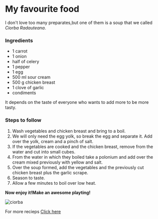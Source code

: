 <!DOCTYPE html>
<html>
<head>
<meta name="description" content="Ciorba">
  <meta charset="utf-8">
  <meta name="viewport" content="width=device-width">
  <title>JS Bin</title>
</head>
<body>
  <h1>My favourite food</h1>
  <p>I don't love too many preparates,but one of them is a soup that we called <em>Ciorba Radauteana</em>.</p>
  <h3>Ingredients</h3>
  <ul>
    <li>1 carrot</li>
    <li>1 onion</li>
    <li>half of celery</li>
    <li>1 pepper</li>
    <li>1 egg</li>
    <li>500 ml sour cream</li>
    <li>500 g chicken breast</li>
    <li>1 clove of garlic</li>
    <li>condiments</li>

  </ul>
  <p>It depends on the taste of everyone who wants to add more to be more tasty.</p> 
  <h3>Steps to follow</h3>
  <ol>
    <li>Wash vegetables and chicken breast and bring to a boil.</li>
    <li>
We will only need the egg yolk, so break the egg and separate it. Add over the yolk, cream and a pinch of salt.</li>
    <li>If the vegetables are cooked and the chicken breast, remove from the water and cut into small cubes.</li>
    <li>From the water in which they boiled take a polonium and add over the cream mixed previously with yellow and salt.</li>
    <li>Over the soup formed, add the vegetables and the previously cut chicken breast plus the garlic scrape.</li>
    <li>Season to taste.</li>
    <li>Allow a few minutes to boil over low heat.</li>
  </ol>
  <p><strong>Now enjoy it!Make an awesome playting!</strong></p>
  <img src="https://encrypted-tbn0.gstatic.com/images?q=tbn:ANd9GcQ7qcpmuhbYb-LqP86tdXZpJBizDhQA-FwxQ90P-reKeoWIeO1zrg&s" alt="ciorba" >
  <p>For more recieps <a href="https://www.google.com/search?q=ciorba+radauteana&oq=c&aqs=chrome.0.69i59j69i60l5.1345j0j7&sourceid=chrome&ie=UTF-8">Click here</a>
</body>
</html>
